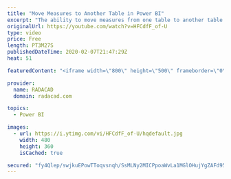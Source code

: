 ```yaml
---
title: "Move Measures to Another Table in Power BI"
excerpt: "The ability to move measures from one table to another table exists in Power BI, However, the process is not familiar for many users. Through my consulting and training work I have explained it to many of my clients. The process is simple and much better than re-creating the measure again and deleting"
originalUrl: https://youtube.com/watch?v=HFCdfF_of-U
type: video
price: Free
length: PT3M27S
publishedDateTime: 2020-02-07T21:47:29Z
heat: 51

featuredContent: "<iframe width=\"800\" height=\"500\" frameborder=\"0\" src=\"https://www.youtube.com/embed/HFCdfF_of-U\" allow=\"accelerometer; autoplay; encrypted-media; gyroscope; picture-in-picture\" allowfullscreen></iframe>"

provider:
  name: RADACAD
  domain: radacad.com

topics:
  - Power BI

images:
  - url: https://i.ytimg.com/vi/HFCdfF_of-U/hqdefault.jpg
    width: 480
    height: 360
    isCached: true

secured: "fy4Qlep/swjkuEPowTToqvsnqh/SsMLNy2MICPpoaWvLa1MGlOHujYgZAFd95TXNVxN3Wc0Dz1et1UPr17Yu3Xz9ga88fQgu3/r3AxyDElot7hryufYWFmfV6h5Uc8DrRNptPeZovA205Ma07UHRC2OLZF01top5BEdBlN5srqb/hAEk5s02PBa4sj2iaJhJVkp1lXDQ0J9VBdB5BO4y/RIghM29Ol0Nz55sfME+/sa9CGMciwZTxYw9/TKeq/tjf3m2MnZ8xmwrIU/QXHK0501TClmeeOlvYK2pUkzLfsWciwpzNZtJUaPXO2b7iNBGYric247G0/5Ya7rZzuBHRnngijUkRtpcmJPS9agZVNqyODhu2S0WEofj/gVV89+rrB4oePk0GMRaHHB0ceO8ypKZTVH/U2xvzNyDwgx87hI=;Bn1ePlyfLb4BSyyMP2DHJw=="
---
```


